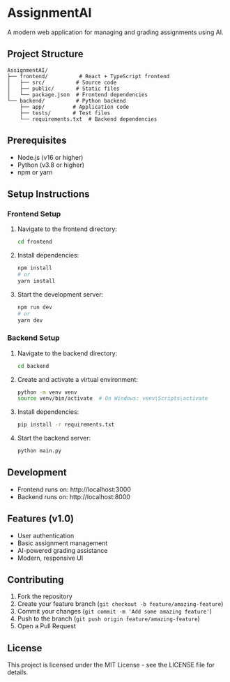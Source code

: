 # AssignmentAI

A modern web application for managing and grading assignments using AI.

## Project Structure

```
AssignmentAI/
├── frontend/          # React + TypeScript frontend
│   ├── src/          # Source code
│   ├── public/       # Static files
│   └── package.json  # Frontend dependencies
└── backend/          # Python backend
    ├── app/         # Application code
    ├── tests/       # Test files
    └── requirements.txt  # Backend dependencies
```

## Prerequisites

- Node.js (v16 or higher)
- Python (v3.8 or higher)
- npm or yarn

## Setup Instructions

### Frontend Setup

1. Navigate to the frontend directory:

   ```bash
   cd frontend
   ```

2. Install dependencies:

   ```bash
   npm install
   # or
   yarn install
   ```

3. Start the development server:
   ```bash
   npm run dev
   # or
   yarn dev
   ```

### Backend Setup

1. Navigate to the backend directory:

   ```bash
   cd backend
   ```

2. Create and activate a virtual environment:

   ```bash
   python -m venv venv
   source venv/bin/activate  # On Windows: venv\Scripts\activate
   ```

3. Install dependencies:

   ```bash
   pip install -r requirements.txt
   ```

4. Start the backend server:
   ```bash
   python main.py
   ```

## Development

- Frontend runs on: http://localhost:3000
- Backend runs on: http://localhost:8000

## Features (v1.0)

- User authentication
- Basic assignment management
- AI-powered grading assistance
- Modern, responsive UI

## Contributing

1. Fork the repository
2. Create your feature branch (`git checkout -b feature/amazing-feature`)
3. Commit your changes (`git commit -m 'Add some amazing feature'`)
4. Push to the branch (`git push origin feature/amazing-feature`)
5. Open a Pull Request

## License

This project is licensed under the MIT License - see the LICENSE file for details.
